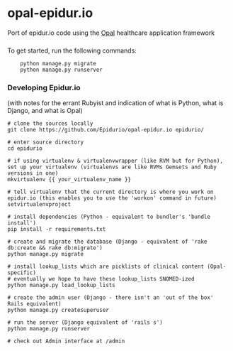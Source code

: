 # opal-epidur.io
Port of epidur.io code using the [Opal](https://github.com/openhealthcare/opal) healthcare application framework

###

To get started, run the following commands:

```
    python manage.py migrate
    python manage.py runserver
```

### Developing Epidur.io
(with notes for the errant Rubyist and indication of what is Python, what is Django, and what is Opal)

```
# clone the sources locally
git clone https://github.com/Epidurio/opal-epidur.io epidurio/

# enter source directory
cd epidurio

# if using virtualenv & virtualenvwrapper (like RVM but for Python), set up your virtualenv (virtualenvs are like RVMs Gemsets and Ruby versions in one)
mkvirtualenv {{ your_virtualenv_name }}

# tell virtualenv that the current directory is where you work on epidur.io (this enables you to use the 'workon' command in future)
setvirtualenvproject

# install dependencies (Python - equivalent to bundler's 'bundle install')
pip install -r requirements.txt

# create and migrate the database (Django - equivalent of 'rake db:create && rake db:migrate')
python manage.py migrate

# install lookup_lists which are picklists of clinical content (Opal-specific)
# eventually we hope to have these lookup_lists SNOMED-ized
python manage.py load_lookup_lists

# create the admin user (Django - there isn't an 'out of the box' Rails equivalent)
python manage.py createsuperuser

# run the server (Django equivalent of 'rails s')
python manage.py runserver

# check out Admin interface at /admin


```
